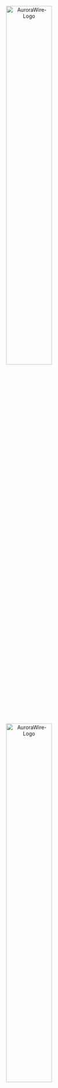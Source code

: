 
<p align="center">
  <img src="./docs/logo/aurorawire-dark-logo.png#gh-dark-mode-only" alt="AuroraWire-Logo" width="50%" />
  <img src="./docs/logo/aurorawire-light-logo.png#gh-light-mode-only" alt="AuroraWire-Logo" width="50%" />
</p>

<h1 align="center">AuroraWire - PostgreSQL wire protocol proxy</h1>

<div align="center">

**Enterprise-grade PostgreSQL wire protocol proxy for AWS Aurora Serverless v2**

AuroraWire connects pgAdmin, DBeaver, and any PostgreSQL client to Aurora Serverless without exposing your database publicly or managing EC2 instances.

[Getting Started](#-quick-start) •
[Examples](#-usage-examples) •
[Contributing](#-contributing)

</div>

---

## Why AuroraWire?

### The Problem
- **Security Risk**: Making RDS publicly accessible exposes your database to attacks and breaches
- **Infrastructure Overhead**: Running bastion hosts or VPN connections requires EC2 management
- **Development Friction**: Connecting local tools to Aurora Serverless is complex and insecure
- **Connection Management**: Manual connection pooling and socket handling complexity

### The Solution
AuroraWire eliminates these challenges by providing a **zero-infrastructure middleware** that acts as a secure bridge between your PostgreSQL clients and Aurora Serverless v2.

## Key Benefits

<table>
<tr>
<td width="33%">

### 🔒 **Enhanced Security**
- **Zero Public Exposure**: Your AWS RDS cluster remains completely private
- **DDoS Protection**: Get out from security data breaches and DDoS attacks on RDS cluster links
- **No Attack Surface**: Eliminates direct database connection vulnerabilities
- **AWS IAM Integration**: Leverages native AWS security controls

</td>
<td width="33%">

### 🚀 **Zero Infrastructure**
- **No EC2 Required**: Eliminate bastion hosts and VPN complexities
- **No Connection Pool Management**: Data API acts as your intelligent middleware
- **Serverless-First**: Built for Aurora Serverless v2 architecture
- **Instant Setup**: Deploy in minutes, not hours

</td>
<td width="33%">

### 🛠️ **Developer Experience**
- **Universal Compatibility**: Works with pgAdmin, DBeaver, psql, and any PostgreSQL client
- **Development Ready**: Perfect for local development against Aurora Serverless
- **Socket Control**: Middleware handles all PostgreSQL socket connections seamlessly
- **Production Ready**: Enterprise-grade reliability and performance

</td>
</tr>
</table>

## Who Should Use This?

### **Enterprise Teams**
- Running AWS RDS from your own infrastructure and need secure access
- Preventing postgresql:// connection strings from traversing public internet
- Reducing operational overhead of bastion hosts and VPN management

### **Development Teams**
- Want to connect interface tools (pgAdmin, DBeaver) to Aurora Serverless v2
- Need local development access to production-like Aurora environments
- Seeking simplified database connectivity without infrastructure complexity

### **Security-Conscious Organizations**
- Prioritizing database security and attack surface reduction
- Meeting strict compliance requirements for database access
- Implementing zero-trust database connectivity patterns

---

## Quick Start

### Prerequisites
- Node.js 18+
- AWS Account with RDS Data API enabled
- Aurora Serverless v2 PostgreSQL cluster
- IAM credentials with Data API permissions

### Installation

```bash
# Clone the repository
git clone https://github.com/bhoobalan-bhoo/aws-aurora-wire-proxy.git
cd aws-aurora-wire-proxy

# Install dependencies
npm install

# Configure environment
cp .env.example .env
# Edit .env with your AWS and Aurora details

# Start the proxy
npm start
```

### Connect with pgAdmin
1. **Host**: `localhost`
2. **Port**: `5432`
3. **Database**: Your Aurora database name
4. **Username/Password**: Any value (proxy handles authentication)

**That's it!** Your Aurora Serverless v2 cluster is now accessible through pgAdmin without any public exposure.

---

## Architecture

```mermaid
graph LR
    A[pgAdmin/DBeaver] --> B[AuroraWire]
    B --> C[AWS RDS Data API]
    C --> D[Aurora Serverless v2]

    B -.-> E[PostgreSQL Wire Protocol]
    C -.-> F[HTTPS/JSON API]
    D -.-> G[Private VPC Network]

    %% Color styles
    style A fill:#bbdefb,stroke:#1e88e5,stroke-width:2px,color:#0d47a1
    style B fill:#e1bee7,stroke:#8e24aa,stroke-width:2px,color:#4a148c
    style C fill:#ffe0b2,stroke:#fb8c00,stroke-width:2px,color:#e65100
    style D fill:#c8e6c9,stroke:#43a047,stroke-width:2px,color:#1b5e20

    style E fill:#f5f5f5,stroke:#9e9e9e,color:#424242,stroke-dasharray: 5 5
    style F fill:#f5f5f5,stroke:#9e9e9e,color:#424242,stroke-dasharray: 5 5
    style G fill:#ede7f6,stroke:#673ab7,color:#311b92

```

## Performance & Limitations

| Feature | Support Level | Notes |
|---------|---------------|-------|
| **Basic Queries** | ✅ Full | SELECT, INSERT, UPDATE, DELETE |
| **Transactions** | ⚠️ Limited | Data API transaction limitations |
| **Connection Pooling** | ✅ Simulated | Handled by Data API middleware |
| **SSL/TLS** | ✅ Full | End-to-end encryption |
| **Large Result Sets** | ⚠️ Paginated | 15-minute query timeout |
| **PostgreSQL Extensions** | ❌ Limited | Depends on Aurora Serverless support |

---

## 📁 Project Structure

```
aws-aurora-wire-proxy/
└── src/
   ├── config/           # AWS & logging configuration
   ├── data-api/         # RDS Data API client
   ├── protocol/         # PostgreSQL wire protocol implementation
   ├── server/           # Proxy server & connection handling
   ├── translation/      # Query translation & metadata
   ├── utils/            # Utilities & constants
   └── index.js          # Main File
```

## Configuration

### Environment Variables

```bash
# AWS Configuration
AWS_REGION=""
AWS_ACCESS_KEY_ID=""
AWS_SECRET_ACCESS_KEY=""
AWS_SESSION_TOKEN="" (Optional, If you wanna connect via SSO using 1 Hour Token)

# RDS Data API Configuration
RDS_CLUSTER_ARN=""
RDS_SECRET_ARN=""
RDS_DATABASE_NAME=""
```

### IAM Permissions

```json
{
    "Version": "2012-10-17",
    "Statement": [
        {
            "Effect": "Allow",
            "Action": [
                "rds-data:ExecuteStatement",
                "rds-data:BatchExecuteStatement",
                "rds-data:BeginTransaction",
                "rds-data:CommitTransaction",
                "rds-data:RollbackTransaction"
            ],
            "Resource": "arn:aws:rds:*:*:cluster:your-cluster-name"
        }
    ]
}
```

---

## 💡 Usage Examples

### Connect to Aurora with AuroraWire

### pgAdmin Connection
```bash
# pgAdmin Server Configuration
Host: localhost
Port: 5432
Maintenance Database: your_db_name
Username: proxy
Password: proxy
```

### Command Line (psql)
```bash
psql -h localhost -p 5432 -U proxy -d your_database_name
```

### Application Connection String
```javascript
const connectionString = 'postgresql://proxy:proxy@localhost:5432/your_db_name';
```

---

## 🛡️ Security Features

### **Private Database Access**
- Aurora cluster remains in private subnets
- No public IP addresses or security group modifications needed
- Zero direct internet exposure to your database

### **Attack Surface Reduction**
- Eliminates direct database connection vulnerabilities
- Protection against SQL injection attacks targeting connection strings
- No exposed database ports or endpoints

### **AWS Native Security**
- Leverages AWS IAM for authentication and authorization
- Uses AWS Secrets Manager for credential management
- All traffic encrypted with AWS TLS standards

---

## Deployment Options

### **Local Development**
```bash
npm run dev
```

### **Docker Container**
```bash
Cooooking!
```

### **Production Deployment**
```bash
Cooooking!
```

---


## Contributing

We welcome contributions!

### Development Setup
```bash
# Fork and clone the repo
git clone https://github.com/your-username/aws-aurora-wire-proxy.git

# Install dependencies
npm install

# Run in development mode
npm run dev

```

---

## Roadmap

- [ ] **Enhanced Transaction Support** - Extended Data API transaction capabilities
- [ ] **Query Result Caching** - Redis-based result caching for improved performance  
- [ ] **Connection Multiplexing** - Advanced connection management and pooling
- [ ] **Monitoring Dashboard** - Real-time metrics and health monitoring
- [ ] **Kubernetes Operator** - Native Kubernetes deployment and management
- [ ] **Multi-Region Support** - Cross-region Aurora cluster support
- [ ] **GraphQL Interface** - GraphQL-to-SQL translation layer

---

## License

This project is licensed under the MIT License - see the [LICENSE](LICENSE) file for details.

---

## Acknowledgments

- **PostgreSQL Community** - For comprehensive protocol documentation
- **AWS Team** - For RDS Data API and Aurora Serverless innovations
- **Open Source Contributors** - Building the ecosystem that makes this possible

---

<div align="center">

**⭐ Star this repository if AuroraWire helped you build secure, scalable database connectivity!**

**Made with ❤️ for the developer community**

[Report Bug](https://github.com/bhoobalan-bhoo/aws-aurora-wire-proxy/issues) •
[Request Feature](https://github.com/bhoobalan-bhoo/aws-aurora-wire-proxy/issues) •

</div>
